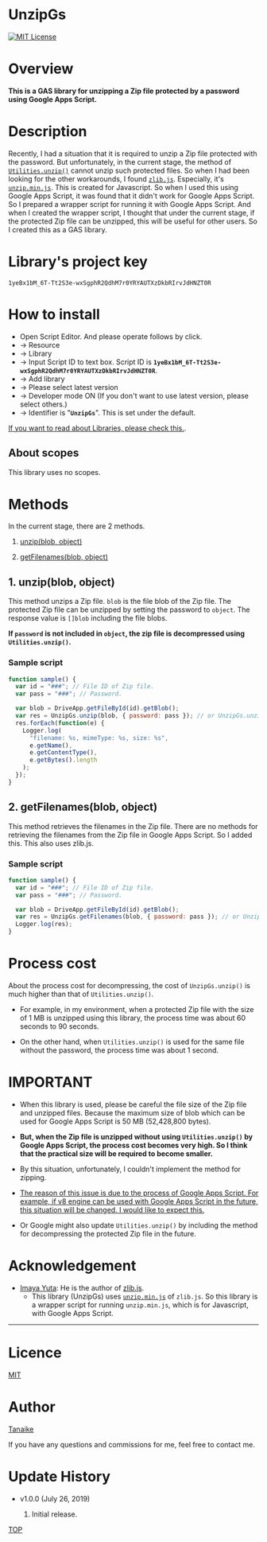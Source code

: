# UnzipGs

<a name="top"></a>

[![MIT License](http://img.shields.io/badge/license-MIT-blue.svg?style=flat)](LICENCE)

<a name="overview"></a>

# Overview

**This is a GAS library for unzipping a Zip file protected by a password using Google Apps Script.**

<a name="description"></a>

# Description

Recently, I had a situation that it is required to unzip a Zip file protected with the password. But unfortunately, in the current stage, the method of [`Utilities.unzip()`](https://developers.google.com/apps-script/reference/utilities/utilities#unzipblob) cannot unzip such protected files. So when I had been looking for the other workarounds, I found [`zlib.js`](https://github.com/imaya/zlib.js). Especially, it's [`unzip.min.js`](https://github.com/imaya/zlib.js/blob/develop/bin/unzip.min.js). This is created for Javascript. So when I used this using Google Apps Script, it was found that it didn't work for Google Apps Script. So I prepared a wrapper script for running it with Google Apps Script. And when I created the wrapper script, I thought that under the current stage, if the protected Zip file can be unzipped, this will be useful for other users. So I created this as a GAS library.

# Library's project key

```
1yeBx1bM_6T-Tt2S3e-wxSgphR2QdhM7r0YRYAUTXzDkbRIrvJdHNZT0R
```

# How to install

- Open Script Editor. And please operate follows by click.
- -> Resource
- -> Library
- -> Input Script ID to text box. Script ID is **`1yeBx1bM_6T-Tt2S3e-wxSgphR2QdhM7r0YRYAUTXzDkbRIrvJdHNZT0R`**.
- -> Add library
- -> Please select latest version
- -> Developer mode ON (If you don't want to use latest version, please select others.)
- -> Identifier is "**`UnzipGs`**". This is set under the default.

[If you want to read about Libraries, please check this.](https://developers.google.com/apps-script/guide_libraries).

## About scopes

This library uses no scopes.

# Methods

In the current stage, there are 2 methods.

1. [unzip(blob, object)](#unzip)

2. [getFilenames(blob, object)](#getfilenames)

<a name="unzip"></a>

## 1. unzip(blob, object)

This method unzips a Zip file. `blob` is the file blob of the Zip file. The protected Zip file can be unzipped by setting the password to `object`. The response value is `[]blob` including the file blobs.

**If `password` is not included in `object`, the zip file is decompressed using `Utilities.unzip()`.**

### Sample script

```javascript
function sample() {
  var id = "###"; // File ID of Zip file.
  var pass = "###"; // Password.

  var blob = DriveApp.getFileById(id).getBlob();
  var res = UnzipGs.unzip(blob, { password: pass }); // or UnzipGs.unzip(blob);
  res.forEach(function(e) {
    Logger.log(
      "filename: %s, mimeType: %s, size: %s",
      e.getName(),
      e.getContentType(),
      e.getBytes().length
    );
  });
}
```

<a name="getfilenames"></a>

## 2. getFilenames(blob, object)

This method retrieves the filenames in the Zip file. There are no methods for retrieving the filenames from the Zip file in Google Apps Script. So I added this. This also uses zlib.js.

### Sample script

```javascript
function sample() {
  var id = "###"; // File ID of Zip file.
  var pass = "###"; // Password.

  var blob = DriveApp.getFileById(id).getBlob();
  var res = UnzipGs.getFilenames(blob, { password: pass }); // or UnzipGs.getFilenames(blob);
  Logger.log(res);
}
```

# Process cost

About the process cost for decompressing, the cost of `UnzipGs.unzip()` is much higher than that of `Utilities.unzip()`.

- For example, in my environment, when a protected Zip file with the size of 1 MB is unzipped using this library, the process time was about 60 seconds to 90 seconds.

- On the other hand, when `Utilities.unzip()` is used for the same file without the password, the process time was about 1 second.

# IMPORTANT

- When this library is used, please be careful the file size of the Zip file and unzipped files. Because the maximum size of blob which can be used for Google Apps Script is 50 MB (52,428,800 bytes).

- **But, when the Zip file is unzipped without using `Utilities.unzip()` by Google Apps Script, the process cost becomes very high. So I think that the practical size will be required to become smaller.**

- By this situation, unfortunately, I couldn't implement the method for zipping.

- <u>The reason of this issue is due to the process of Google Apps Script. For example, if v8 engine can be used with Google Apps Script in the future, this situation will be changed. I would like to expect this.</u>

- Or Google might also update `Utilities.unzip()` by including the method for decompressing the protected Zip file in the future.

# Acknowledgement

- [Imaya Yuta](https://github.com/imaya): He is the author of [zlib.js](https://github.com/imaya/zlib.js).
  - This library (UnzipGs) uses [`unzip.min.js`](https://github.com/imaya/zlib.js/blob/develop/bin/unzip.min.js) of `zlib.js`. So this library is a wrapper script for running `unzip.min.js`, which is for Javascript, with Google Apps Script.

---

<a name="Licence"></a>

# Licence

[MIT](LICENCE)

<a name="Author"></a>

# Author

[Tanaike](https://tanaikech.github.io/about/)

If you have any questions and commissions for me, feel free to contact me.

<a name="Update_History"></a>

# Update History

- v1.0.0 (July 26, 2019)

  1. Initial release.

[TOP](#top)
